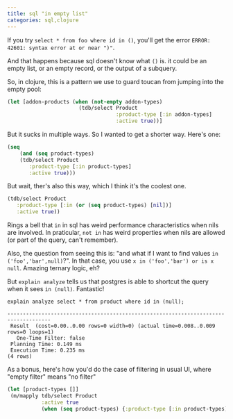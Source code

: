 ```yaml
---
title: sql "in empty list"
categories: sql,clojure
---
```


If you try `select * from foo where id in ()`, you'll get the error `ERROR:  42601: syntax error at or near ")"`.

And that happens because sql doesn't know what `()` is. it could be an
empty list, or an empty record, or the output of a subquery.

So, in clojure, this is a pattern we use to guard toucan from jumping into the empty pool:
```clojure
(let [addon-products (when (not-empty addon-types)
                       (tdb/select Product
                                   :product-type [:in addon-types]
                                   :active true))]
```

But it sucks in multiple ways. So I wanted to get a shorter way. Here's one:

```clojure
(seq
    (and (seq product-types)
    (tdb/select Product
       :product-type [:in product-types]
       :active true)))
```

But wait, ther's also this way, which I think it's the coolest one.

```clojure
(tdb/select Product
   :product-type [:in (or (seq product-types) [nil])]
   :active true))
```

Rings a bell that `in` in sql has weird performance characteristics
when nils are involved. In praticular, `not in` has weird properties
when nils are allowed (or part of the query, can't remember).

Also, the question from seeing this is: "and what if I want to find
values `in ('foo','bar',null)`?".  In that case, you use `x in
('foo','bar') or is x null`. Amazing ternary logic, eh?

But `explain analyze` tells us that postgres is able to shortcut the
query when it sees `in (null)`. Fantastic!


```
explain analyze select * from product where id in (null);

------------------------------------------------------------------------------------
 Result  (cost=0.00..0.00 rows=0 width=0) (actual time=0.008..0.009 rows=0 loops=1)
   One-Time Filter: false
 Planning Time: 0.149 ms
 Execution Time: 0.235 ms
(4 rows)
```


As a bonus, here's how you'd do the case of filtering in usual UI, where "empty filter" means "no filter"

```clojure
(let [product-types []]
 (m/mapply tdb/select Product
           :active true
           (when (seq product-types) {:product-type [:in product-types]})))
```
